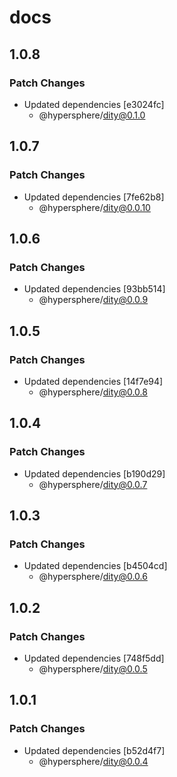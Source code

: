 # docs

## 1.0.8

### Patch Changes

- Updated dependencies [e3024fc]
  - @hypersphere/dity@0.1.0

## 1.0.7

### Patch Changes

- Updated dependencies [7fe62b8]
  - @hypersphere/dity@0.0.10

## 1.0.6

### Patch Changes

- Updated dependencies [93bb514]
  - @hypersphere/dity@0.0.9

## 1.0.5

### Patch Changes

- Updated dependencies [14f7e94]
  - @hypersphere/dity@0.0.8

## 1.0.4

### Patch Changes

- Updated dependencies [b190d29]
  - @hypersphere/dity@0.0.7

## 1.0.3

### Patch Changes

- Updated dependencies [b4504cd]
  - @hypersphere/dity@0.0.6

## 1.0.2

### Patch Changes

- Updated dependencies [748f5dd]
  - @hypersphere/dity@0.0.5

## 1.0.1

### Patch Changes

- Updated dependencies [b52d4f7]
  - @hypersphere/dity@0.0.4
